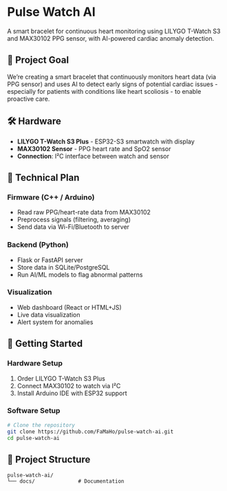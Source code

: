 # Pulse Watch AI

A smart bracelet for continuous heart monitoring using LILYGO T-Watch S3 and MAX30102 PPG sensor, with AI-powered cardiac anomaly detection.

## 🎯 Project Goal

We’re creating a smart bracelet that continuously monitors heart data (via PPG sensor) and uses AI to detect early signs of potential cardiac issues - especially for patients with conditions like heart scoliosis - to enable proactive care.


## 🛠 Hardware

- **LILYGO T-Watch S3 Plus** - ESP32-S3 smartwatch with display
- **MAX30102 Sensor** - PPG heart rate and SpO2 sensor
- **Connection**: I²C interface between watch and sensor

## 📐 Technical Plan

### Firmware (C++ / Arduino)
- Read raw PPG/heart-rate data from MAX30102
- Preprocess signals (filtering, averaging)
- Send data via Wi-Fi/Bluetooth to server

### Backend (Python)
- Flask or FastAPI server
- Store data in SQLite/PostgreSQL
- Run AI/ML models to flag abnormal patterns

### Visualization
- Web dashboard (React or HTML+JS)
- Live data visualization
- Alert system for anomalies

## 🚀 Getting Started

### Hardware Setup
1. Order LILYGO T-Watch S3 Plus
2. Connect MAX30102 to watch via I²C
3. Install Arduino IDE with ESP32 support

### Software Setup
```bash
# Clone the repository
git clone https://github.com/FaMaHo/pulse-watch-ai.git
cd pulse-watch-ai

```

## 📁 Project Structure

```
pulse-watch-ai/
└── docs/              # Documentation
```